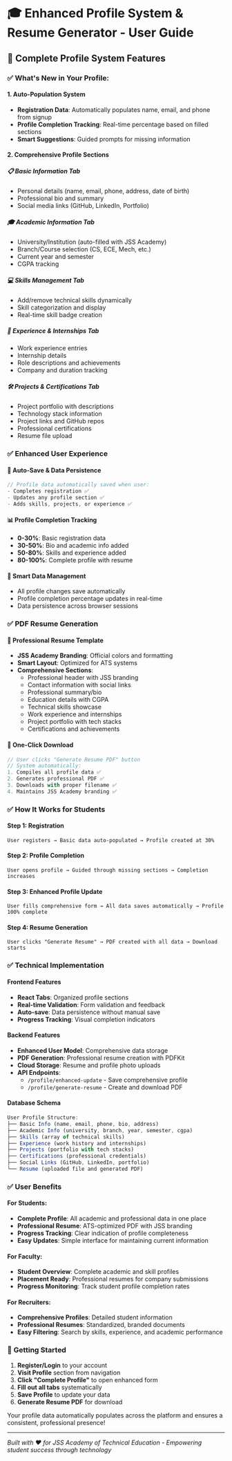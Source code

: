 # 🎓 Enhanced Profile System & Resume Generator - User Guide

## 🚀 **Complete Profile System Features**

### ✅ **What's New in Your Profile:**

#### **1. Auto-Population System**
- **Registration Data**: Automatically populates name, email, and phone from signup
- **Profile Completion Tracking**: Real-time percentage based on filled sections
- **Smart Suggestions**: Guided prompts for missing information

#### **2. Comprehensive Profile Sections**

##### **📋 Basic Information Tab**
- Personal details (name, email, phone, address, date of birth)
- Professional bio and summary
- Social media links (GitHub, LinkedIn, Portfolio)

##### **🎓 Academic Information Tab**
- University/Institution (auto-filled with JSS Academy)
- Branch/Course selection (CS, ECE, Mech, etc.)
- Current year and semester
- CGPA tracking

##### **💻 Skills Management Tab**
- Add/remove technical skills dynamically
- Skill categorization and display
- Real-time skill badge creation

##### **💼 Experience & Internships Tab**
- Work experience entries
- Internship details
- Role descriptions and achievements
- Company and duration tracking

##### **🛠️ Projects & Certifications Tab**
- Project portfolio with descriptions
- Technology stack information
- Project links and GitHub repos
- Professional certifications
- Resume file upload

### ✅ **Enhanced User Experience**

#### **🔄 Auto-Save & Data Persistence**
```javascript
// Profile data automatically saved when user:
- Completes registration ✅
- Updates any profile section ✅
- Adds skills, projects, or experience ✅
```

#### **📊 Profile Completion Tracking**
- **0-30%**: Basic registration data
- **30-50%**: Bio and academic info added
- **50-80%**: Skills and experience added
- **80-100%**: Complete profile with resume

#### **💾 Smart Data Management**
- All profile changes save automatically
- Profile completion percentage updates in real-time
- Data persistence across browser sessions

### ✅ **PDF Resume Generation**

#### **🎨 Professional Resume Template**
- **JSS Academy Branding**: Official colors and formatting
- **Smart Layout**: Optimized for ATS systems
- **Comprehensive Sections**:
  - Professional header with JSS branding
  - Contact information with social links
  - Professional summary/bio
  - Education details with CGPA
  - Technical skills showcase
  - Work experience and internships
  - Project portfolio with tech stacks
  - Certifications and achievements

#### **📱 One-Click Download**
```javascript
// User clicks "Generate Resume PDF" button
// System automatically:
1. Compiles all profile data ✅
2. Generates professional PDF ✅
3. Downloads with proper filename ✅
4. Maintains JSS Academy branding ✅
```

### ✅ **How It Works for Students**

#### **Step 1: Registration**
```
User registers → Basic data auto-populated → Profile created at 30%
```

#### **Step 2: Profile Completion**
```
User opens profile → Guided through missing sections → Completion increases
```

#### **Step 3: Enhanced Profile Update**
```
User fills comprehensive form → All data saves automatically → Profile 100% complete
```

#### **Step 4: Resume Generation**
```
User clicks "Generate Resume" → PDF created with all data → Download starts
```

### ✅ **Technical Implementation**

#### **Frontend Features**
- **React Tabs**: Organized profile sections
- **Real-time Validation**: Form validation and feedback
- **Auto-save**: Data persistence without manual save
- **Progress Tracking**: Visual completion indicators

#### **Backend Features**
- **Enhanced User Model**: Comprehensive data storage
- **PDF Generation**: Professional resume creation with PDFKit
- **Cloud Storage**: Resume and profile photo uploads
- **API Endpoints**: 
  - `/profile/enhanced-update` - Save comprehensive profile
  - `/profile/generate-resume` - Create and download PDF

#### **Database Schema**
```javascript
User Profile Structure:
├── Basic Info (name, email, phone, bio, address)
├── Academic Info (university, branch, year, semester, cgpa)
├── Skills (array of technical skills)
├── Experience (work history and internships)
├── Projects (portfolio with tech stacks)
├── Certifications (professional credentials)
├── Social Links (GitHub, LinkedIn, portfolio)
└── Resume (uploaded file and generated PDF)
```

### ✅ **User Benefits**

#### **For Students:**
- **Complete Profile**: All academic and professional data in one place
- **Professional Resume**: ATS-optimized PDF with JSS branding
- **Progress Tracking**: Clear indication of profile completeness
- **Easy Updates**: Simple interface for maintaining current information

#### **For Faculty:**
- **Student Overview**: Complete academic and skill profiles
- **Placement Ready**: Professional resumes for company submissions
- **Progress Monitoring**: Track student profile completion rates

#### **For Recruiters:**
- **Comprehensive Profiles**: Detailed student information
- **Professional Resumes**: Standardized, branded documents
- **Easy Filtering**: Search by skills, experience, and academic performance

### 🎯 **Getting Started**

1. **Register/Login** to your account
2. **Visit Profile** section from navigation
3. **Click "Complete Profile"** to open enhanced form
4. **Fill out all tabs** systematically
5. **Save Profile** to update your data
6. **Generate Resume PDF** for download

Your profile data automatically populates across the platform and ensures a consistent, professional presence!

---

*Built with ❤️ for JSS Academy of Technical Education - Empowering student success through technology*
